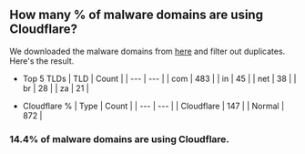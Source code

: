 ## How many % of malware domains are using Cloudflare?


We downloaded the malware domains from [here](https://urlhaus.abuse.ch) and filter out duplicates.
Here's the result.


[//]: # (start replacement)


- Top 5 TLDs
| TLD | Count |
| --- | --- |
| com | 483 |
| in | 45 |
| net | 38 |
| br | 28 |
| za | 21 |


- Cloudflare %
| Type | Count |
| --- | --- |
| Cloudflare | 147 |
| Normal | 872 |


### 14.4% of malware domains are using Cloudflare.